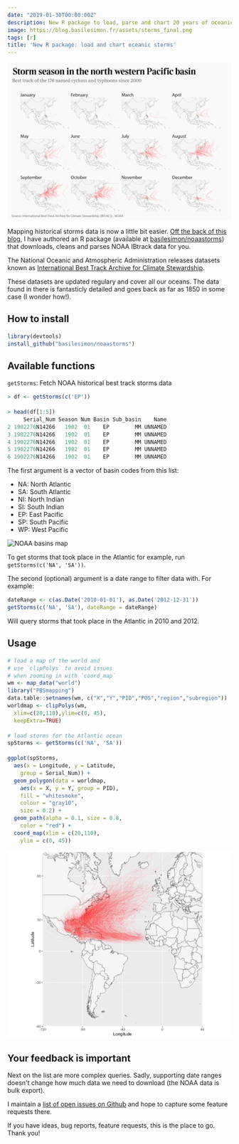 ```yaml
---
date: "2019-01-30T00:00:00Z"
description: New R package to load, parse and chart 20 years of oceanic storms data
image: https://blog.basilesimon.fr/assets/storms_final.png
tags: [r]
title: 'New R package: load and chart oceanic storms'
---
```


![](assets/storms_final.png)

Mapping historical storms data is now a little bit easier. [Off the back of this blog](https://blog.basilesimon.fr/2018/09/05/storms-map-in-R/), I have authored an R package (available at [basilesimon/noaastorms](https://github.com/basilesimon/noaastorms)) that downloads, cleans and parses NOAA IBtrack data for you.

The National Oceanic and Atmospheric Administration releases datasets known as [International Best Track Archive for Climate Stewardship](<https://www.ncdc.noaa.gov/ibtracs/>).

These datasets are updated regulary and cover all our oceans. The data found in there is fantasticly detailed and goes back as far as 1850 in some case (I wonder how!).

## How to install

```r
library(devtools)
install_github("basilesimon/noaastorms")
```

## Available functions

`getStorms`: Fetch NOAA historical best track storms data

```r
> df <- getStorms(c('EP'))

> head(df[1:5])
     Serial_Num Season Num Basin Sub_basin    Name
2 1902276N14266   1902  01    EP        MM UNNAMED
3 1902276N14266   1902  01    EP        MM UNNAMED
4 1902276N14266   1902  01    EP        MM UNNAMED
5 1902276N14266   1902  01    EP        MM UNNAMED
6 1902276N14266   1902  01    EP        MM UNNAMED
```

The first argument is a vector of basin codes from this list:

* NA: North Atlantic
* SA: South Atlantic
* NI: North Indian
* SI: South Indian
* EP: East Pacific
* SP: South Pacific
* WP: West Pacific

![NOAA basins map](https://www.ssd.noaa.gov/PS/TROP/TCFP/images/TCFP_basins.gif)

To get storms that took place in the Atlantic for example, run `getStorms(c('NA', 'SA'))`.

The second (optional) argument is a date range to filter data with. For example:

```r
dateRange <- c(as.Date('2010-01-01'), as.Date('2012-12-31'))
getStorms(c('NA', 'SA'), dateRange = dateRange)
```

Will query storms that took place in the Atlantic in 2010 and 2012.


## Usage

```r
# load a map of the world and
# use `clipPolys` to avoid issues
# when zooming in with `coord_map`
wm <- map_data("world")
library("PBSmapping")
data.table::setnames(wm, c("X","Y","PID","POS","region","subregion"))
worldmap <- clipPolys(wm,
  xlim=c(20,110),ylim=c(0, 45),
  keepExtra=TRUE)

# load storms for the Atlantic ocean
spStorms <- getStorms(c('NA', 'SA'))

ggplot(spStorms,
  aes(x = Longitude, y = Latitude,
    group = Serial_Num)) + 
  geom_polygon(data = worldmap,
    aes(x = X, y = Y, group = PID), 
    fill = "whitesmoke",
    colour = "gray10",
    size = 0.2) +
  geom_path(alpha = 0.1, size = 0.8,
    color = "red") +
  coord_map(xlim = c(20,110),
    ylim = c(0, 45)) 
```

![Screenshot of storms](https://github.com/basilesimon/noaastorms/raw/master/Rplot.png)

## Your feedback is important

Next on the list are more complex queries. Sadly, supporting date ranges doesn't change how much data we need to download (the NOAA data is bulk export).

I maintain a [list of open issues on Github](https://github.com/basilesimon/noaastorms) and hope to capture some feature requests there.

If you have ideas, bug reports, feature requests, this is the place to go. Thank you!
